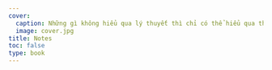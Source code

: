 ```yaml
---
cover:
  caption: Những gì không hiểu qua lý thuyết thì chỉ có thể hiểu qua thực hành.
  image: cover.jpg
title: Notes
toc: false
type: book
---
```



